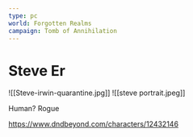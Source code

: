 ```yaml
---
type: pc
world: Forgotten Realms
campaign: Tomb of Annihilation
---
```


# Steve Er
![[Steve-irwin-quarantine.jpg]]
![[steve portrait.jpeg]]

Human?  Rogue

https://www.dndbeyond.com/characters/12432146